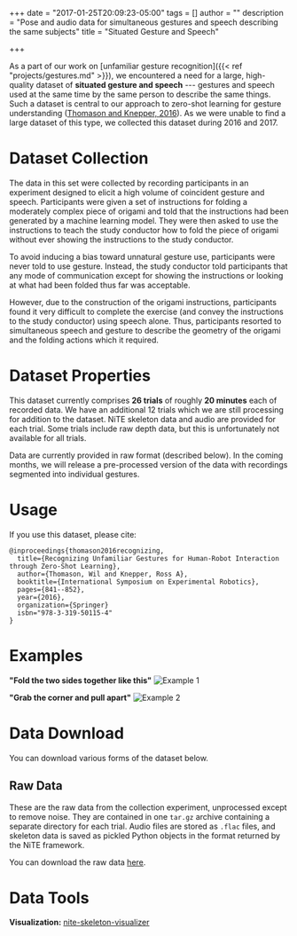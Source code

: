 +++
date = "2017-01-25T20:09:23-05:00"
tags = []
author = ""
description = "Pose and audio data for simultaneous gestures and speech describing the same subjects"
title = "Situated Gesture and Speech"

+++

As a part of our work on [unfamiliar gesture recognition]({{< ref "projects/gestures.md" >}}), we 
encountered a need for a large, high-quality dataset of **situated gesture and speech** --- gestures 
and speech used at the same time by the same person to describe the same things. Such a dataset is 
central to our approach to zero-shot learning for gesture understanding ([Thomason and Knepper, 
2016](https://www.cs.cornell.edu/~wil/papers/iser2016_unfamiliargestures.pdf)). As we were unable to 
find a large dataset of this type, we collected this dataset during 2016 and 2017.

# Dataset Collection

The data in this set were collected by recording participants in an experiment designed to elicit a 
high volume of coincident gesture and speech. Participants were given a set of instructions for 
folding a moderately complex piece of origami and told that the instructions had been generated by a 
machine learning model. They were then asked to use the instructions to teach the study conductor 
how to fold the piece of origami without ever showing the instructions to the study conductor.

To avoid inducing a bias toward unnatural gesture use, participants were never told to use gesture. 
Instead, the study conductor told participants that any mode of communication except for showing the 
instructions or looking at what had been folded thus far was acceptable.

However, due to the construction of the origami instructions, participants found it very difficult 
to complete the exercise (and convey the instructions to the study conductor) using speech alone. 
Thus, participants resorted to simultaneous speech and gesture to describe the geometry of the 
origami and the folding actions which it required.

# Dataset Properties

This dataset currently comprises **26 trials** of roughly **20 minutes** each of recorded data. We 
have an additional 12 trials which we are still processing for addition to the dataset. NiTE 
skeleton data and audio are provided for each trial. Some trials include raw depth data, but this is 
unfortunately not available for all trials.

Data are currently provided in raw format (described below). In the coming months, we will release a 
pre-processed version of the data with recordings segmented into individual gestures.

# Usage

If you use this dataset, please cite:

```
@inproceedings{thomason2016recognizing,
  title={Recognizing Unfamiliar Gestures for Human-Robot Interaction through Zero-Shot Learning},
  author={Thomason, Wil and Knepper, Ross A},
  booktitle={International Symposium on Experimental Robotics},
  pages={841--852},
  year={2016},
  organization={Springer}
  isbn="978-3-319-50115-4"
}
```

# Examples

**"Fold the two sides together like this"**
![Example 1](/img/gesture1.png)


**"Grab the corner and pull apart"**
![Example 2](/img/gesture2.png)

# Data Download

You can download various forms of the dataset below.

## Raw Data

These are the raw data from the collection experiment, unprocessed except to remove noise. They are 
contained in one `tar.gz` archive containing a separate directory for each trial. Audio files are 
stored as `.flac` files, and skeleton data is saved as pickled Python objects in the format returned 
by the NiTE framework.

You can download the raw data [here](/data/gestures/raw.tar.gz).

# Data Tools

**Visualization:** 
[nite-skeleton-visualizer](https://github.com/Cornell-RPAL/nite-skeleton-visualizer)
